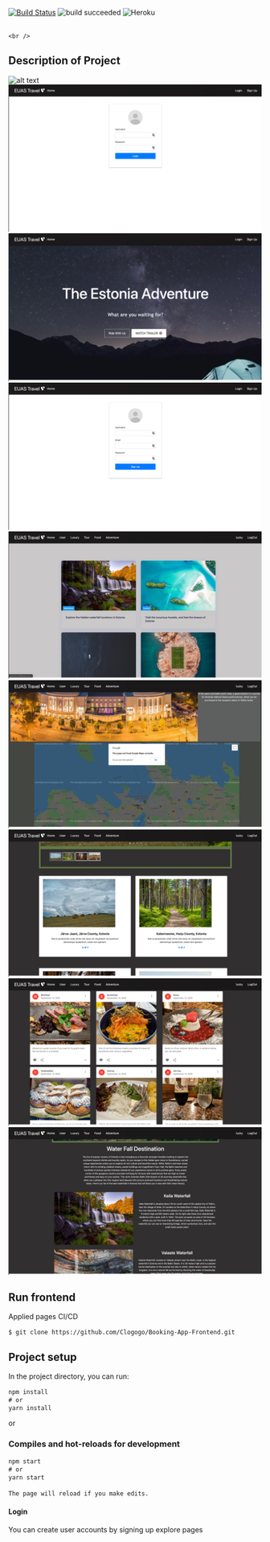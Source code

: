 [![Build Status](https://travis-ci.com/Clogogo/Booking-App-Frontend.svg?branch=main)](https://travis-ci.com/github/Clogogo/Booking-App-Frontend)
 ![build succeeded](https://img.shields.io/badge/build-succeeded-brightgreen.svg)
 ![Heroku](https://pyheroku-badge.herokuapp.com/?app=booking-app-frontend&style)
  
  
  
  
  
                                                                                      <br />
## Description of Project 
![alt text](https://github.com/Clogogo/Booking-App-Frontend/blob/Staging/public/images/Screenshot%202020-11-20%20at%2015.14.50.png?raw=true)
![alt text](https://github.com/Clogogo/Booking-App-Frontend/blob/Staging/public/images/Screenshot%202020-11-20%20at%2015.15.12.png?raw=true)
![alt text](https://github.com/Clogogo/Booking-App-Frontend/blob/Staging/public/images/Screenshot%202020-11-20%20at%2015.15.21.png?raw=true)
![alt text](https://github.com/Clogogo/Booking-App-Frontend/blob/Staging/public/images/Screenshot%202020-11-20%20at%2015.15.28.png?raw=true)
![alt text](https://github.com/Clogogo/Booking-App-Frontend/blob/Staging/public/images/Screenshot%202020-11-20%20at%2015.16.04.png?raw=true)
![alt text](https://github.com/Clogogo/Booking-App-Frontend/blob/Staging/public/images/Screenshot%202020-11-20%20at%2015.16.12.png?raw=true)
![alt text](https://github.com/Clogogo/Booking-App-Frontend/blob/Staging/public/images/Screenshot%202020-11-20%20at%2015.16.19.png?raw=true)
![alt text](https://github.com/Clogogo/Booking-App-Frontend/blob/Staging/public/images/Screenshot%202020-11-20%20at%2015.16.27.png?raw=true)
![alt text](https://github.com/Clogogo/Booking-App-Frontend/blob/Staging/public/images/Screenshot%202020-11-20%20at%2015.16.35.png?raw=true)

## Run frontend
Applied pages CI/CD 

    $ git clone https://github.com/Clogogo/Booking-App-Frontend.git
   

## Project setup

In the project directory, you can run:

```
npm install
# or
yarn install
```

or

### Compiles and hot-reloads for development

```
npm start
# or
yarn start

The page will reload if you make edits.
```
#### Login
You can create user accounts by signing up 
explore pages

